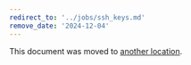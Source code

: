 ```yaml
---
redirect_to: '../jobs/ssh_keys.md'
remove_date: '2024-12-04'
---
```


This document was moved to [another location](../jobs/ssh_keys.md).

<!-- This redirect file can be deleted after <2024-12-04>. -->
<!-- Redirects that point to other docs in the same project expire in three months. -->
<!-- Redirects that point to docs in a different project or site (for example, link is not relative and starts with `https:`) expire in one year. -->
<!-- Before deletion, see: https://docs.gitlab.com/ee/development/documentation/redirects.html -->
